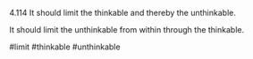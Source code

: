 4.114 It should limit the thinkable and thereby the unthinkable.

It should limit the unthinkable from within through the thinkable.

#limit #thinkable #unthinkable
